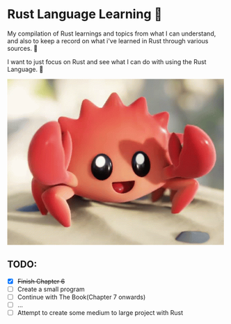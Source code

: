 # Rust Language Learning 🦀

My compilation of Rust learnings and topics from what I can understand, and also to keep a record on what i've learned in Rust through various sources. 🦀

I want to just focus on Rust and see what I can do with using the Rust Language. 🦀

![Ferris the Crab](image.png)

<!-- Task List -->
## TODO:
* [x] ~~Finish Chapter 6~~
* [ ] Create a small program
* [ ] Continue with The Book(Chapter 7 onwards)
* [ ] ...
* [ ] Attempt to create some medium to large project with Rust